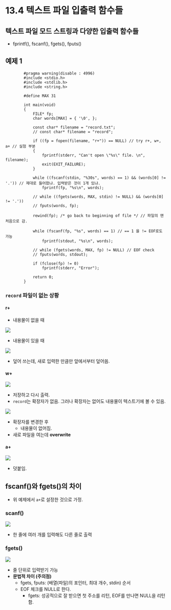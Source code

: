 # 13.4 텍스트 파일 입출력 함수들
## 텍스트 파일 모드 스트링과 다양한 입출력 함수들
* fprintf(), fscanf(), fgets(), fputs()


## 예제 1

            #pragma warning(disable : 4996)
            #include <stdio.h>
            #include <stdlib.h>
            #include <string.h>

            #define MAX 31

            int main(void)
            {
                FILE* fp;
                char words[MAX] = { '\0', };

                const char* filename = "record.txt";
                // const char* filename = "record";

                if ((fp = fopen(filename, "r+")) == NULL) // try r+, w+, a+ // 실험 부분
                {
                    fprintf(stderr, "Can't open \"%s\" file. \n", filename);
                    exit(EXIT_FAILURE);
                }

                while ((fscanf(stdin, "%30s", words) == 1) && (words[0] != '.')) // 제대로 들어왔냐. 입력받은 것이 1개 있냐.
                    fprintf(fp, "%s\n", words);

                // while ((fgets(words, MAX, stdin) != NULL) && (words[0] != '.'))
                // fputs(words, fp);

                rewind(fp); /* go back to beginning of file */ // 파일의 맨처음으로 감.

                while (fscanf(fp, "%s", words) == 1) // == 1 을 != EOF로도 가능
                    fprintf(stdout, "%s\n", words); 

                // while (fgets(words, MAX, fp) != NULL) // EOF check
                // fputs(words, stdout);

                if (fclose(fp) != 0)
                    fprintf(stderr, "Error");

                return 0;
            }

### `record` 파일이 없는 상황
#### r+
- 내용물이 없을 때
<img src="https://github.com/uber9ma/following_C/blob/master/images/chapter13/file9.png?raw=true">

- 내용물이 있을 때
<img src="https://github.com/uber9ma/following_C/blob/master/images/chapter13/file13.png?raw=true">

- 덮어 쓰는데, 새로 입력한 만큼만 앞에서부터 덮어씀.
#### w+
<img src="https://github.com/uber9ma/following_C/blob/master/images/chapter13/file10.png?raw=true">

- 저장하고 다시 출력.
- `record`는 확장자가 없음. 그러나 확장자는 없어도 내용물이 텍스트기에 볼 수 있음.

<img src="https://github.com/uber9ma/following_C/blob/master/images/chapter13/file11.png?raw=true">

- 확장자를 변경한 후
    - 내용물이 없어짐.
- 새로 파일을 여는데 __overwrite__ 

#### a+
<img src="https://github.com/uber9ma/following_C/blob/master/images/chapter13/file12.png?raw=true">

- 덧붙임.

## fscanf()와 fgets()의 차이
* 위 예제에서 `a+`로 설정한 것으로 가정.

### scanf()
<img src="https://github.com/uber9ma/following_C/blob/master/images/chapter13/file14.png?raw=true">

* 한 줄에 여러 개를 입력해도 다른 줄로 출력

### fgets()
<img src="https://github.com/uber9ma/following_C/blob/master/images/chapter13/file15.png?raw=true">

- 줄 단위로 입력받기 가능
- __문법적 차이 (주의점)__
    - fgets, fputs: (배열(파일)의 포인터, 최대 개수, stdin) 순서 
    - EOF 체크를 NULL로 한다.
        - fgets: 성공적으로 잘 받으면 첫 주소를 리턴, EOF를 만나면 NULL을 리턴함. 
